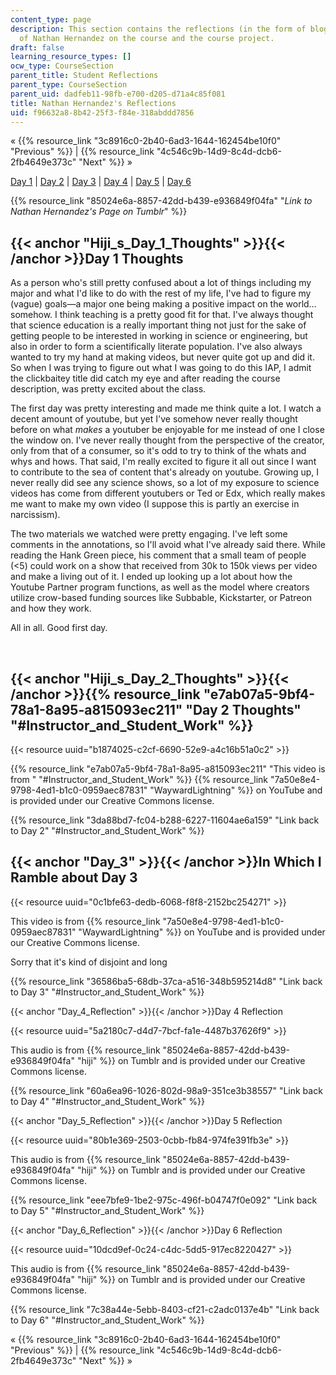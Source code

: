 ```yaml
---
content_type: page
description: This section contains the reflections (in the form of blogs and vlogs)
  of Nathan Hernandez on the course and the course project.
draft: false
learning_resource_types: []
ocw_type: CourseSection
parent_title: Student Reflections
parent_type: CourseSection
parent_uid: dadfeb11-98fb-e700-d205-d71a4c85f081
title: Nathan Hernandez's Reflections
uid: f96632a8-8b42-25f3-f84e-318abddd7856
---
```

« {{% resource_link "3c8916c0-2b40-6ad3-1644-162454be10f0" "Previous" %}} | {{% resource_link "4c546c9b-14d9-8c4d-dcb6-2fb4649e373c" "Next" %}} »

[Day 1](#Hiji_s_Day_1_Thoughts) | [Day 2](#Hiji_s_Day_2_Thoughts) | [Day 3](#Day_3) | [Day 4](#Day_4_Reflection) | [Day 5](#Day_5_Reflection) | [Day 6](#Day_6_Reflection)

{{% resource_link "85024e6a-8857-42dd-b439-e936849f04fa" "*Link to* *Nathan Hernandez's Page on Tumblr*" %}}

## {{< anchor "Hiji_s_Day_1_Thoughts" >}}{{< /anchor >}}Day 1 Thoughts

As a person who's still pretty confused about a lot of things including my major and what I'd like to do with the rest of my life, I've had to figure my (vague) goals—a major one being making a positive impact on the world…somehow. I think teaching is a pretty good fit for that. I've always thought that science education is a really important thing not just for the sake of getting people to be interested in working in science or engineering, but also in order to form a scientifically literate population. I've also always wanted to try my hand at making videos, but never quite got up and did it. So when I was trying to figure out what I was going to do this IAP, I admit the clickbaitey title did catch my eye and after reading the course description, was pretty excited about the class.

The first day was pretty interesting and made me think quite a lot. I watch a decent amount of youtube, but yet I've somehow never really thought before on what *makes* a youtuber be enjoyable for me instead of one I close the window on. I've never really thought from the perspective of the creator, only from that of a consumer, so it's odd to try to think of the whats and whys and hows. That said, I'm really excited to figure it all out since I want to contribute to the sea of content that's already on youtube. Growing up, I never really did see any science shows, so a lot of my exposure to science videos has come from different youtubers or Ted or Edx, which really makes me want to make my own video (I suppose this is partly an exercise in narcissism).

The two materials we watched were pretty engaging. I've left some comments in the annotations, so I'll avoid what I've already said there. While reading the Hank Green piece, his comment that a small team of people (\<5) could work on a show that received from 30k to 150k views per video and make a living out of it. I ended up looking up a lot about how the Youtube Partner program functions, as well as the model where creators utilize crow-based funding sources like Subbable, Kickstarter, or Patreon and how they work.

All in all. Good first day.

 

## {{< anchor "Hiji_s_Day_2_Thoughts" >}}{{< /anchor >}}{{% resource_link "e7ab07a5-9bf4-78a1-8a95-a815093ec211" "Day 2 Thoughts" "#Instructor_and_Student_Work" %}}

{{< resource uuid="b1874025-c2cf-6690-52e9-a4c16b51a0c2" >}}

{{% resource_link "e7ab07a5-9bf4-78a1-8a95-a815093ec211" "This video is from " "#Instructor_and_Student_Work" %}} {{% resource_link "7a50e8e4-9798-4ed1-b1c0-0959aec87831" "WaywardLightning" %}} on YouTube and is provided under our Creative Commons license.

{{% resource_link "3da88bd7-fc04-b288-6227-11604ae6a159" "Link back to Day 2" "#Instructor_and_Student_Work" %}}

## {{< anchor "Day_3" >}}{{< /anchor >}}In Which I Ramble about Day 3

{{< resource uuid="0c1bfe63-dedb-6068-f8f8-2152bc254271" >}}

This video is from {{% resource_link "7a50e8e4-9798-4ed1-b1c0-0959aec87831" "WaywardLightning" %}} on YouTube and is provided under our Creative Commons license.

Sorry that it's kind of disjoint and long

{{% resource_link "36586ba5-68db-37ca-a516-348b595214d8" "Link back to Day 3" "#Instructor_and_Student_Work" %}}

{{< anchor "Day_4_Reflection" >}}{{< /anchor >}}Day 4 Reflection

{{< resource uuid="5a2180c7-d4d7-7bcf-fa1e-4487b37626f9" >}}

This audio is from {{% resource_link "85024e6a-8857-42dd-b439-e936849f04fa" "hiji" %}} on Tumblr and is provided under our Creative Commons license.

{{% resource_link "60a6ea96-1026-802d-98a9-351ce3b38557" "Link back to Day 4" "#Instructor_and_Student_Work" %}}

{{< anchor "Day_5_Reflection" >}}{{< /anchor >}}Day 5 Reflection

{{< resource uuid="80b1e369-2503-0cbb-fb84-974fe391fb3e" >}}

This audio is from {{% resource_link "85024e6a-8857-42dd-b439-e936849f04fa" "hiji" %}} on Tumblr and is provided under our Creative Commons license.

{{% resource_link "eee7bfe9-1be2-975c-496f-b04747f0e092" "Link back to Day 5" "#Instructor_and_Student_Work" %}}

{{< anchor "Day_6_Reflection" >}}{{< /anchor >}}Day 6 Reflection

{{< resource uuid="10dcd9ef-0c24-c4dc-5dd5-917ec8220427" >}}

This audio is from {{% resource_link "85024e6a-8857-42dd-b439-e936849f04fa" "hiji" %}} on Tumblr and is provided under our Creative Commons license.

{{% resource_link "7c38a44e-5ebb-8403-cf21-c2adc0137e4b" "Link back to Day 6" "#Instructor_and_Student_Work" %}}

« {{% resource_link "3c8916c0-2b40-6ad3-1644-162454be10f0" "Previous" %}} | {{% resource_link "4c546c9b-14d9-8c4d-dcb6-2fb4649e373c" "Next" %}} »